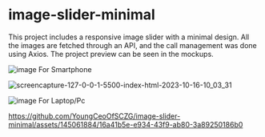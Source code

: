 # image-slider-minimal
This project includes a responsive image slider with a minimal design. All the images are fetched through an API, and the call management was done using Axios. The project preview can be seen in the mockups. 

![image](https://github.com/YoungCeoOfSCZG/image-slider-minimal/assets/145061884/ad786f7f-3390-4047-81d9-101381a84680) For Smartphone

![screencapture-127-0-0-1-5500-index-html-2023-10-16-10_03_31](https://github.com/YoungCeoOfSCZG/image-slider-minimal/assets/145061884/121db7fa-a322-42c7-9222-170ab06f89e5)

![image](https://github.com/YoungCeoOfSCZG/image-slider-minimal/assets/145061884/3461fa4e-1948-458b-968c-bb6988deeebd) For Laptop/Pc

https://github.com/YoungCeoOfSCZG/image-slider-minimal/assets/145061884/16a41b5e-e934-43f9-ab80-3a89250186b0

